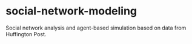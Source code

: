 # social-network-modeling
Social network analysis and agent-based simulation based on data from Huffington Post.
